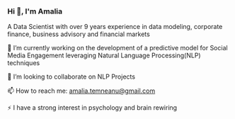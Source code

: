 ### Hi 👋, I'm Amalia

A Data Scientist with over 9 years experience in data modeling, corporate finance, business advisory and financial markets


🔭 I’m currently working on the development of a predictive model for Social Media Engagement leveraging Natural Language Processing(NLP) techniques 

👯 I’m looking to collaborate on NLP Projects 

📫 How to reach me: amalia.temneanu@gmail.com

⚡ I have a strong interest in psychology and brain rewiring

